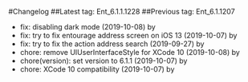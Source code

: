 #Changelog
##Latest tag: Ent_6.1.1.1228
##Previous tag: Ent_6.1.1207
* fix: disabling dark mode (2019-10-08) by <gregclermont>
* fix: try to fix entourage address screen on iOS 13 (2019-10-07) by <gregclermont>
* fix: try to fix the action address search (2019-09-27) by <gregclermont>
* chore: remove UIUserInterfaceStyle for XCode 10 (2019-10-08) by <gregclermont>
* chore(version): set version to 6.1.1 (2019-10-07) by <gregclermont>
* chore: XCode 10 compatibility (2019-10-07) by <gregclermont>
